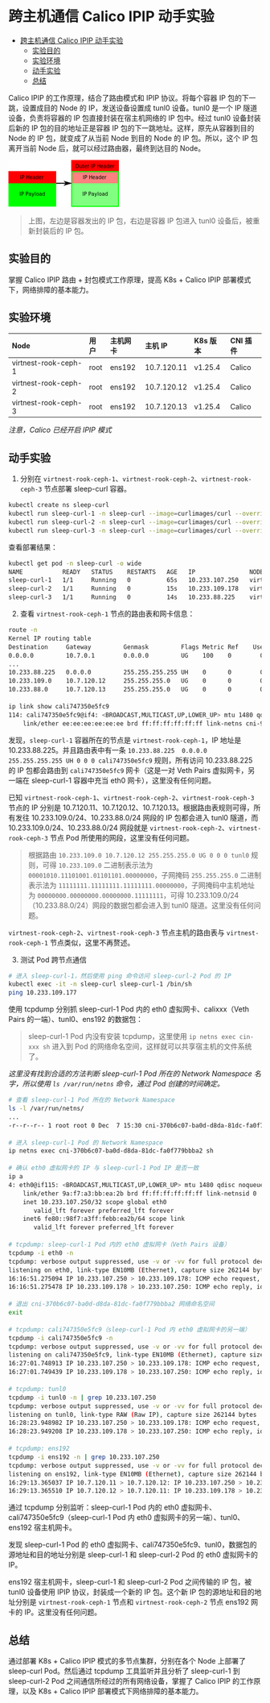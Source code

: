 # 跨主机通信 Calico IPIP 动手实验

- [跨主机通信 Calico IPIP 动手实验](#跨主机通信-calico-ipip-动手实验)
  - [实验目的](#实验目的)
  - [实验环境](#实验环境)
  - [动手实验](#动手实验)
  - [总结](#总结)

Calico IPIP 的工作原理，结合了路由模式和 IPIP 协议。将每个容器 IP 包的下一跳，设置成目的 Node 的 IP，发送设备设置成 tunl0 设备。tunl0 是一个 IP 隧道设备，负责将容器的 IP 包直接封装在宿主机网络的 IP 包中。经过 tunl0 设备封装后新的 IP 包的目的地址正是容器 IP 包的下一跳地址。这样，原先从容器到目的 Node 的 IP 包，就变成了从当前 Node 到目的 Node 的 IP 包。所以，这个 IP 包离开当前 Node 后，就可以经过路由器，最终到达目的 Node。

![IPIP 协议](./assets/93c52349da352d68.png)

> 上图，左边是容器发出的 IP 包，右边是容器 IP 包进入 tunl0 设备后，被重新封装后的 IP 包。

## 实验目的

掌握 Calico IPIP 路由 + 封包模式工作原理，提高 K8s + Calico IPIP 部署模式下，网络排障的基本能力。

## 实验环境

| Node | 用户 | 主机网卡 | 主机 IP | K8s 版本 | CNI 插件 |
| :---- | :---- | :---- | :---- | :---- | :---- |
| virtnest-rook-ceph-1 | root | ens192 | 10.7.120.11 | v1.25.4 | Calico |
| virtnest-rook-ceph-2 | root | ens192 | 10.7.120.12 | v1.25.4 | Calico |
| virtnest-rook-ceph-3 | root | ens192 | 10.7.120.13 | v1.25.4 | Calico |

*注意，Calico 已经开启 IPIP 模式*

## 动手实验

1. 分别在 `virtnest-rook-ceph-1`、`virtnest-rook-ceph-2`、`virtnest-rook-ceph-3` 节点部署 sleep-curl 容器。


```bash
kubectl create ns sleep-curl
kubectl run sleep-curl-1 -n sleep-curl --image=curlimages/curl --overrides='{"spec": {"nodeName": "virtnest-rook-ceph-1"}}' -- /bin/sh -c 'sleep 100000'
kubectl run sleep-curl-2 -n sleep-curl --image=curlimages/curl --overrides='{"spec": {"nodeName": "virtnest-rook-ceph-2"}}' -- /bin/sh -c 'sleep 100000'
kubectl run sleep-curl-3 -n sleep-curl --image=curlimages/curl --overrides='{"spec": {"nodeName": "virtnest-rook-ceph-3"}}' -- /bin/sh -c 'sleep 100000'
```

查看部署结果：

```bash
kubectl get pod -n sleep-curl -o wide
NAME           READY   STATUS    RESTARTS   AGE   IP               NODE                   NOMINATED NODE   READINESS GATES
sleep-curl-1   1/1     Running   0          65s   10.233.107.250   virtnest-rook-ceph-1   <none>           <none>
sleep-curl-2   1/1     Running   0          15s   10.233.109.178   virtnest-rook-ceph-2   <none>           <none>
sleep-curl-3   1/1     Running   0          14s   10.233.88.225    virtnest-rook-ceph-3   <none>           <none>
```

2. 查看 `virtnest-rook-ceph-1` 节点的路由表和网卡信息：

```bash
route -n
Kernel IP routing table
Destination     Gateway         Genmask         Flags Metric Ref    Use Iface
0.0.0.0         10.7.0.1        0.0.0.0         UG    100    0        0 ens192
...
10.233.88.225   0.0.0.0         255.255.255.255 UH    0      0        0 cali747350e5fc9
10.233.109.0    10.7.120.12     255.255.255.0   UG    0      0        0 tunl0
10.233.88.0     10.7.120.13     255.255.255.0   UG    0      0        0 tunl0

ip link show cali747350e5fc9
114: cali747350e5fc9@if4: <BROADCAST,MULTICAST,UP,LOWER_UP> mtu 1480 qdisc noqueue state UP mode DEFAULT group default
    link/ether ee:ee:ee:ee:ee:ee brd ff:ff:ff:ff:ff:ff link-netns cni-9d817ca4-e9f0-67cc-bfd2-cdb1424ce1f9
```

发现，`sleep-curl-1` 容器所在的节点是 `virtnest-rook-ceph-1`，IP 地址是 10.233.88.225。并且路由表中有一条 `10.233.88.225  0.0.0.0 255.255.255.255 UH 0 0 0 cali747350e5fc9` 规则，所有访问 10.233.88.225 的 IP 包都会路由到 `cali747350e5fc9` 网卡（这是一对 Veth Pairs 虚拟网卡，另一端在 sleep-curl-1 容器中充当 eth0 网卡），这里没有任何问题。

已知 `virtnest-rook-ceph-1`、`virtnest-rook-ceph-2`、`virtnest-rook-ceph-3` 节点的 IP 分别是 10.7.120.11、10.7.120.12、10.7.120.13。根据路由表规则可得，所有发往 10.233.109.0/24、10.233.88.0/24 网段的 IP 包都会进入 tunl0 隧道，而 10.233.109.0/24、10.233.88.0/24 网段就是 `virtnest-rook-ceph-2`、`virtnest-rook-ceph-3` 节点 Pod 所使用的网段，这里没有任何问题。

> 根据路由 `10.233.109.0 10.7.120.12 255.255.255.0 UG 0 0 0 tunl0` 规则，可得 `10.233.109.0` 二进制表示法为 `00001010.11101001.01101101.00000000`，子网掩码 `255.255.255.0` 二进制表示法为 `11111111.11111111.11111111.00000000`，子网掩码中主机地址为 `00000000.00000000.00000000.11111111`，可得 10.233.109.0/24（10.233.88.0/24）网段的数据包都会进入到 tunl0 隧道。这里没有任何问题。

`virtnest-rook-ceph-2`、`virtnest-rook-ceph-3` 节点主机的路由表与 `virtnest-rook-ceph-1` 节点类似，这里不再赘述。

3. 测试 Pod 跨节点通信

```bash
# 进入 sleep-curl-1，然后使用 ping 命令访问 sleep-curl-2 Pod 的 IP
kubectl exec -it -n sleep-curl sleep-curl-1 /bin/sh
ping 10.233.109.177
```

使用 tcpdump 分别抓 sleep-curl-1 Pod 内的 eth0 虚拟网卡、calixxx（Veth Pairs 的一端）、tunl0、ens192 的数据包：

> sleep-curl-1 Pod 内没有安装 tcpdump，这里使用 `ip netns exec cin-xxx sh` 进入到 Pod 的网络命名空间，这样就可以共享宿主机的文件系统了。

*这里没有找到合适的方法判断 sleep-curl-1 Pod 所在的 Network Namespace 名字，所以使用 `ls /var/run/netns` 命令，通过 Pod 创建的时间确定。*

```bash
# 查看 sleep-curl-1 Pod 所在的 Network Namespace
ls -l /var/run/netns/
...
-r--r--r-- 1 root root 0 Dec  7 15:30 cni-370b6c07-ba0d-d8da-81dc-fa0f779bbba2

# 进入 sleep-curl-1 Pod 的 Network Namespace
ip netns exec cni-370b6c07-ba0d-d8da-81dc-fa0f779bbba2 sh

# 确认 eth0 虚拟网卡的 IP 与 sleep-curl-1 Pod IP 是否一致
ip a
4: eth0@if115: <BROADCAST,MULTICAST,UP,LOWER_UP> mtu 1480 qdisc noqueue state UP group default
    link/ether 9a:f7:a3:bb:ea:2b brd ff:ff:ff:ff:ff:ff link-netnsid 0
    inet 10.233.107.250/32 scope global eth0
       valid_lft forever preferred_lft forever
    inet6 fe80::98f7:a3ff:febb:ea2b/64 scope link
       valid_lft forever preferred_lft forever

# tcpdump: sleep-curl-1 Pod 内的 eth0 虚拟网卡（Veth Pairs 设备）
tcpdump -i eth0 -n
tcpdump: verbose output suppressed, use -v or -vv for full protocol decode
listening on eth0, link-type EN10MB (Ethernet), capture size 262144 bytes
16:16:51.275094 IP 10.233.107.250 > 10.233.109.178: ICMP echo request, id 21, seq 165, length 64
16:16:51.275478 IP 10.233.109.178 > 10.233.107.250: ICMP echo reply, id 21, seq 165, length 64

# 退出 cni-370b6c07-ba0d-d8da-81dc-fa0f779bbba2 网络命名空间
exit

# tcpdump: cali747350e5fc9（sleep-curl-1 Pod 内 eth0 虚拟网卡的另一端）
tcpdump -i cali747350e5fc9 -n
tcpdump: verbose output suppressed, use -v or -vv for full protocol decode
listening on cali747350e5fc9, link-type EN10MB (Ethernet), capture size 262144 bytes
16:27:01.748913 IP 10.233.107.250 > 10.233.109.178: ICMP echo request, id 22, seq 0, length 64
16:27:01.749439 IP 10.233.109.178 > 10.233.107.250: ICMP echo reply, id 22, seq 0, length 64

# tcpdump: tunl0
tcpdump -i tunl0 -n | grep 10.233.107.250
tcpdump: verbose output suppressed, use -v or -vv for full protocol decode
listening on tunl0, link-type RAW (Raw IP), capture size 262144 bytes
16:28:23.948982 IP 10.233.107.250 > 10.233.109.178: ICMP echo request, id 23, seq 0, length 64
16:28:23.949208 IP 10.233.109.178 > 10.233.107.250: ICMP echo reply, id 23, seq 0, length 64

# tcpdump: ens192
tcpdump -i ens192 -n | grep 10.233.107.250
tcpdump: verbose output suppressed, use -v or -vv for full protocol decode
listening on ens192, link-type EN10MB (Ethernet), capture size 262144 bytes
16:29:13.365037 IP 10.7.120.11 > 10.7.120.12: IP 10.233.107.250 > 10.233.109.178: ICMP echo request, id 24, seq 0, length 64 (ipip-proto-4)
16:29:13.365510 IP 10.7.120.12 > 10.7.120.11: IP 10.233.109.178 > 10.233.107.250: ICMP echo reply, id 24, seq 0, length 64 (ipip-proto-4)
```

通过 tcpdump 分别监听：sleep-curl-1 Pod 内的 eth0 虚拟网卡、cali747350e5fc9（sleep-curl-1 Pod 内 eth0 虚拟网卡的另一端）、tunl0、ens192 宿主机网卡。

发现 sleep-curl-1 Pod 的 eth0 虚拟网卡、cali747350e5fc9、tunl0，数据包的源地址和目的地址分别是 sleep-curl-1 和 sleep-curl-2 Pod 的 eth0 虚拟网卡的 IP。

ens192 宿主机网卡，sleep-curl-1 和 sleep-curl-2 Pod 之间传输的 IP 包，被 tunl0 设备使用 IPIP 协议，封装成一个新的 IP 包。这个新 IP 包的源地址和目的地址分别是 `virtnest-rook-ceph-1` 节点和 `virtnest-rook-ceph-2` 节点 ens192 网卡的 IP。这里没有任何问题。

## 总结

通过部署 K8s + Calico IPIP 模式的多节点集群，分别在各个 Node 上部署了 sleep-curl Pod。然后通过 tcpdump 工具监听并且分析了 sleep-curl-1 到 sleep-curl-2 Pod 之间通信所经过的所有网络设备，掌握了 Calico IPIP 的工作原理，以及 K8s + Calico IPIP 部署模式下网络排障的基本能力。
